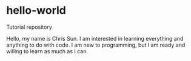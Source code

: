 # hello-world
Tutorial repository

Hello, my name is Chris Sun. I am interested in learning everything and anything to do with code.
I am new to programming, but I am ready and willing to learn as much as I can.
